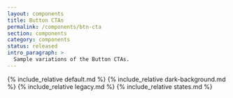 ```yaml
---
layout: components
title: Button CTAs
permalink: /components/btn-cta
section: components
category: components
status: released
intro_paragraph: >
  Sample variations of the Button CTAs.
---
```


{% include_relative default.md %}
{% include_relative dark-background.md %}
{% include_relative legacy.md %}
{% include_relative states.md %}

